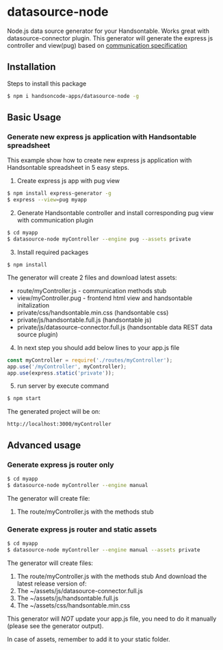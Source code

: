 # datasource-node
Node.js data source generator for your Handsontable. Works great with datasource-connector plugin.
This generator will generate the express js controller and view(pug) based on [communication specification](https://github.com/handsoncode-apps/datasource-connector/tree/master/doc#handsontable-datasource-communication)

## Installation
Steps to install this package

```bash
$ npm i handsoncode-apps/datasource-node -g
```
## Basic Usage 
### Generate new express js application with Handsontable spreadsheet 
This example show how to create new express js application with Handsontable spreadsheet in 5 easy steps.

1. Create express js app with pug view 

```bash
$ npm install express-generator -g
$ express --view=pug myapp
```

2. Generate Handsontable controller and install corresponding pug view with communication plugin  
```bash
$ cd myapp
$ datasource-node myController --engine pug --assets private
```

3. Install required packages
```
$ npm install
```
The generator will create 2 files and download latest assets: 
* route/myController.js - communication methods stub
* view/myController.pug - frontend html view and handsontable initalization
* private/css/handsontable.min.css (handsontable css)
* private/js/handsontable.full.js (handsontable js)
* private/js/datasource-connector.full.js (handsontable data REST data source plugin)


4. In next step you should add below lines to your app.js file

```javascript
const myController = require('./routes/myController');
app.use('/myController', myController);
app.use(express.static('private'));
```        

5. run server by execute command
```bash
$ npm start
```

The generated project will be on:
```
http://localhost:3000/myController
```

## Advanced usage
### Generate express js router only

```bash
$ cd myapp
$ datasource-node myController --engine manual
```

The generator will create file: 
1. The route/myController.js with the methods stub

### Generate express js router and static assets

```bash
$ cd myapp
$ datasource-node myController --engine manual --assets private
```

The generator will create files: 
1. The route/myController.js with the methods stub
And download the latest release version of:
1. The ~/assets/js/datasource-connector.full.js 
2. The ~/assets/js/handsontable.full.js 
3. The ~/assets/css/handsontable.min.css 


This generator will *NOT* update your app.js file, you need to do it manually (please see the generator output).  

In case of assets, remember to add it to your static folder.
